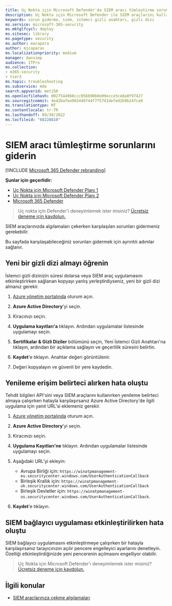 ```yaml
---
title: Uç Nokta için Microsoft Defender'da SIEM aracı tümleştirme sorunlarını giderme
description: Uç Nokta için Microsoft Defender ile SIEM araçlarını kullanırken ortaya çıkabilecek sorunları giderin.
keywords: sorun giderme, siem, istemci gizli anahtarı, gizli dizi
ms.service: microsoft-365-security
ms.mktglfcycl: deploy
ms.sitesec: library
ms.pagetype: security
ms.author: macapara
author: mjcaparas
ms.localizationpriority: medium
manager: dansimp
audience: ITPro
ms.collection:
- m365-security
- tier3
ms.topic: troubleshooting
ms.subservice: mde
search.appverid: met150
ms.openlocfilehash: 0027544968ccc056698b0e09ecce5ce8a0f97427
ms.sourcegitcommit: 4e42bafee965446f44f7f57d1defed2b9b24fce8
ms.translationtype: MT
ms.contentlocale: tr-TR
ms.lasthandoff: 09/30/2022
ms.locfileid: "68228810"
---
```

# <a name="troubleshoot-siem-tool-integration-issues"></a>SIEM aracı tümleştirme sorunlarını giderin

[!INCLUDE [Microsoft 365 Defender rebranding](../../includes/microsoft-defender.md)]


**Şunlar için geçerlidir:**
- [Uç Nokta için Microsoft Defender Planı 1](https://go.microsoft.com/fwlink/p/?linkid=2154037)
- [Uç Nokta için Microsoft Defender Planı 2](https://go.microsoft.com/fwlink/p/?linkid=2154037)
- [Microsoft 365 Defender](https://go.microsoft.com/fwlink/?linkid=2118804)


> Uç nokta için Defender'i deneyimlemek ister misiniz? [Ücretsiz deneme için kaydolun.](https://signup.microsoft.com/create-account/signup?products=7f379fee-c4f9-4278-b0a1-e4c8c2fcdf7e&ru=https://aka.ms/MDEp2OpenTrial?ocid=docs-wdatp-pullalerts-abovefoldlink)

SIEM araçlarınızda algılamaları çekerken karşılaşılan sorunları gidermeniz gerekebilir.

Bu sayfada karşılaşabileceğiniz sorunları gidermek için ayrıntılı adımlar sağlanır.

## <a name="learn-how-to-get-a-new-client-secret"></a>Yeni bir gizli dizi almayı öğrenin

İstemci gizli dizinizin süresi dolarsa veya SIEM araç uygulamasını etkinleştirirken sağlanan kopyayı yanlış yerleştirdiyseniz, yeni bir gizli dizi almanız gerekir.

1. [Azure yönetim portalında](https://portal.azure.com) oturum açın.

2. **Azure Active Directory**’yi seçin.

3. Kiracınızı seçin.

4. **Uygulama kayıtları'a** tıklayın. Ardından uygulamalar listesinde uygulamayı seçin.

5. **Sertifikalar & Gizli Diziler** bölümünü seçin, Yeni İstemci Gizli Anahtarı'na tıklayın, ardından bir açıklama sağlayın ve geçerlilik süresini belirtin.

6. **Kaydet**'e tıklayın. Anahtar değeri görüntülenir.

7. Değeri kopyalayın ve güvenli bir yere kaydedin.

## <a name="error-when-getting-a-refresh-access-token"></a>Yenileme erişim belirteci alırken hata oluştu

Tehdit bilgileri API'sini veya SIEM araçlarını kullanırken yenileme belirteci almaya çalışırken hatayla karşılaşırsanız Azure Active Directory'de ilgili uygulama için yanıt URL'si eklemeniz gerekir.

1. [Azure yönetim portalında](https://ms.portal.azure.com) oturum açın.

2. **Azure Active Directory**’yi seçin.

3. Kiracınızı seçin.

4. **Uygulama Kayıtları'ne** tıklayın. Ardından uygulamalar listesinde uygulamayı seçin.

5. Aşağıdaki URL'yi ekleyin:
   - Avrupa Birliği için: `https://winatpmanagement-eu.securitycenter.windows.com/UserAuthenticationCallback`
   - Birleşik Krallık için: `https://winatpmanagement-uk.securitycenter.windows.com/UserAuthenticationCallback`
   - Birleşik Devletler için: `https://winatpmanagement-us.securitycenter.windows.com/UserAuthenticationCallback`.

6. **Kaydet**'e tıklayın.

## <a name="error-while-enabling-the-siem-connector-application"></a>SIEM bağlayıcı uygulaması etkinleştirilirken hata oluştu

SIEM bağlayıcı uygulamasını etkinleştirmeye çalışırken bir hatayla karşılaşırsanız tarayıcınızın açılır pencere engelleyici ayarlarını denetleyin. Özelliği etkinleştirdiğinizde yeni pencerenin açılmasını engelliyor olabilir.

> Uç Nokta için Microsoft Defender'ı deneyimlemek ister misiniz? [Ücretsiz deneme için kaydolun.](https://signup.microsoft.com/create-account/signup?products=7f379fee-c4f9-4278-b0a1-e4c8c2fcdf7e&ru=https://aka.ms/MDEp2OpenTrial?ocid=docs-wdatp-troubleshootsiem-belowfoldlink)

## <a name="related-topics"></a>İlgili konular

- [SIEM araçlarınıza çekme algılamaları](configure-siem.md)


